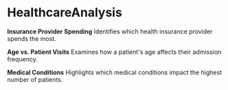 # HealthcareAnalysis

**Insurance Provider Spending**
Identifies which health insurance provider spends the most.

**Age vs. Patient Visits** 
Examines how a patient's age affects their admission frequency.

**Medical Conditions** 
Highlights which medical conditions impact the highest number of patients.
